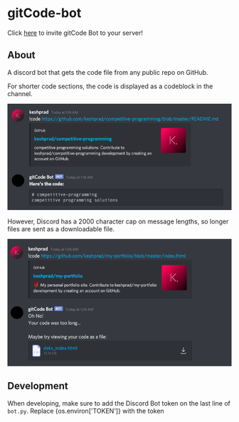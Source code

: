 # gitCode-bot
Click [here]( https://discord.com/oauth2/authorize?client_id=759050188382797875&scope=bot ) to invite gitCode Bot to your server!  
## About  
A discord bot that gets the code file from any public repo on GitHub.  

For shorter code sections, the code is displayed as a codeblock in the channel.

![img](img/short.jpg)  

However, Discord has a 2000 character cap on message lengths, so longer files are sent as a downloadable file.

![img](img/long.jpg)

## Development
When developing, make sure to add the Discord Bot token on the last line of `bot.py`. Replace {os.environ['TOKEN']} with the token
